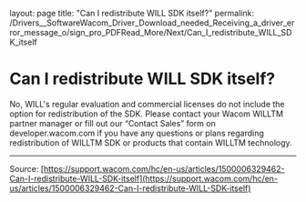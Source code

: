 layout: page
title: "Can I redistribute WILL SDK itself?"
permalink: /Drivers__SoftwareWacom_Driver_Download_needed_Receiving_a_driver_error_message_o/sign_pro_PDFRead_More/Next/Can_I_redistribute_WILL_SDK_itself

# Can I redistribute WILL SDK itself?

No, WILL's regular evaluation and commercial licenses do not include the option for redistribution of the SDK. Please contact your Wacom WILLTM partner manager or fill out our “Contact Sales” form on developer.wacom.com if you have any questions or plans regarding redistribution of WILLTM SDK or products that contain WILLTM technology.

---
Source: [https://support.wacom.com/hc/en-us/articles/1500006329462-Can-I-redistribute-WILL-SDK-itself](https://support.wacom.com/hc/en-us/articles/1500006329462-Can-I-redistribute-WILL-SDK-itself)
